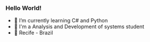 ### Hello World!


- 🌱 I’m currently learning C# and Python 
- 🏫 I'm a Analysis and Development of systems student
-  📍  Recife - Brazil 
